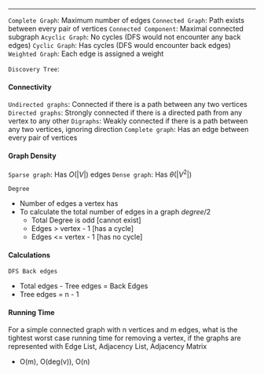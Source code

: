 ***
`Complete Graph`: Maximum number of edges
`Connected Graph`: Path exists between every pair of vertices
`Connected Component`: Maximal connected subgraph
`Acyclic Graph`: No cycles (DFS would not encounter any back edges)
`Cyclic Graph`: Has cycles (DFS would encounter back edges)
`Weighted Graph`: Each edge is assigned a weight

`Discovery Tree`: 


#### Connectivity
`Undirected graphs`: Connected if there is a path between any two vertices
`Directed graphs`: Strongly connected if there is a directed path from any vertex to any other
`Digraphs`: Weakly connected if there is a path between any two vertices, ignoring direction
`Complete graph`: Has an edge between every pair of vertices

#### Graph Density
`Sparse graph`: Has $O(|V|)$ edges
`Dense graph`: Has $\theta(|V^2|)$

`Degree`
* Number of edges a vertex has
* To calculate the total number of edges in a graph $degree/2$
	* Total Degree is odd [cannot exist]
	* Edges > vertex - 1 [has a cycle]
	* Edges <= vertex - 1 [has no cycle]

#### Calculations
`DFS Back edges`
* Total edges - Tree edges = Back Edges
* Tree edges = n - 1

#### Running Time
For a simple connected graph with n vertices and m edges, what is the tightest worst case running time for removing a vertex, if the graphs are represented with Edge List, Adjacency List, Adjacency Matrix
* O(m), O(deg(v)), O(n)
